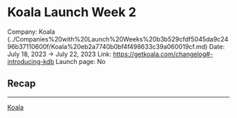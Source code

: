 # Koala Launch Week 2

Company: Koala (../Companies%20with%20Launch%20Weeks%20b3b529cfdf5045da9c2496b37110600f/Koala%20eb2a7740b0bf4f498633c39a060019cf.md)
Date: July 18, 2023 → July 22, 2023
Link: https://getkoala.com/changelog#-introducing-kdb
Launch page: No

## Recap

---

[Koala](https://getkoala.com/changelog#-introducing-kdb)